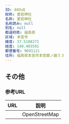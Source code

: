 ```yaml
---
ID: ddUuQ
総称: 愛宕神社
名称: 愛宕神社
名称読み: null
別名: null
都道府県: 福島県
区域: 本宮市
緯度: 37.5188271
経度: 140.403591
郵便番号: 9691121
住所: 福島県本宮市本宮舘ノ越５３
---
```


## その他

### 参考URL

| URL | 説明          |
| --- | ------------- |
|     | OpenStreetMap |
